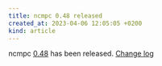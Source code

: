 ```yaml
---
title: ncmpc 0.48 released
created_at: 2023-04-06 12:05:05 +0200
kind: article
---
```


ncmpc [0.48](/download/ncmpc/0/ncmpc-0.48.tar.xz) has been released.
[Change log](https://raw.githubusercontent.com/MusicPlayerDaemon/ncmpc/v0.48/NEWS)
